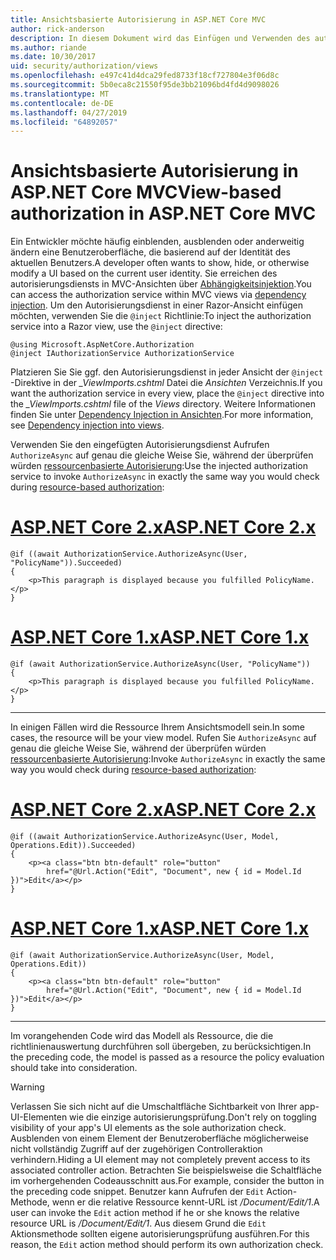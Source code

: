```yaml
---
title: Ansichtsbasierte Autorisierung in ASP.NET Core MVC
author: rick-anderson
description: In diesem Dokument wird das Einfügen und Verwenden des autorisierungsdiensts in einer ASP.NET Core Razor-Ansicht veranschaulicht.
ms.author: riande
ms.date: 10/30/2017
uid: security/authorization/views
ms.openlocfilehash: e497c41d4dca29fed8733f18cf727804e3f06d8c
ms.sourcegitcommit: 5b0eca8c21550f95de3bb21096bd4fd4d9098026
ms.translationtype: MT
ms.contentlocale: de-DE
ms.lasthandoff: 04/27/2019
ms.locfileid: "64892057"
---
```

# <a name="view-based-authorization-in-aspnet-core-mvc"></a><span data-ttu-id="64667-103">Ansichtsbasierte Autorisierung in ASP.NET Core MVC</span><span class="sxs-lookup"><span data-stu-id="64667-103">View-based authorization in ASP.NET Core MVC</span></span>

<span data-ttu-id="64667-104">Ein Entwickler möchte häufig einblenden, ausblenden oder anderweitig ändern eine Benutzeroberfläche, die basierend auf der Identität des aktuellen Benutzers.</span><span class="sxs-lookup"><span data-stu-id="64667-104">A developer often wants to show, hide, or otherwise modify a UI based on the current user identity.</span></span> <span data-ttu-id="64667-105">Sie erreichen des autorisierungsdiensts in MVC-Ansichten über [Abhängigkeitsinjektion](xref:fundamentals/dependency-injection).</span><span class="sxs-lookup"><span data-stu-id="64667-105">You can access the authorization service within MVC views via [dependency injection](xref:fundamentals/dependency-injection).</span></span> <span data-ttu-id="64667-106">Um den Autorisierungsdienst in einer Razor-Ansicht einfügen möchten, verwenden Sie die `@inject` Richtlinie:</span><span class="sxs-lookup"><span data-stu-id="64667-106">To inject the authorization service into a Razor view, use the `@inject` directive:</span></span>

```cshtml
@using Microsoft.AspNetCore.Authorization
@inject IAuthorizationService AuthorizationService
```

<span data-ttu-id="64667-107">Platzieren Sie Sie ggf. den Autorisierungsdienst in jeder Ansicht der `@inject` -Direktive in der *_ViewImports.cshtml* Datei die *Ansichten* Verzeichnis.</span><span class="sxs-lookup"><span data-stu-id="64667-107">If you want the authorization service in every view, place the `@inject` directive into the *_ViewImports.cshtml* file of the *Views* directory.</span></span> <span data-ttu-id="64667-108">Weitere Informationen finden Sie unter [Dependency Injection in Ansichten](xref:mvc/views/dependency-injection).</span><span class="sxs-lookup"><span data-stu-id="64667-108">For more information, see [Dependency injection into views](xref:mvc/views/dependency-injection).</span></span>

<span data-ttu-id="64667-109">Verwenden Sie den eingefügten Autorisierungsdienst Aufrufen `AuthorizeAsync` auf genau die gleiche Weise Sie, während der überprüfen würden [ressourcenbasierte Autorisierung](xref:security/authorization/resourcebased#security-authorization-resource-based-imperative):</span><span class="sxs-lookup"><span data-stu-id="64667-109">Use the injected authorization service to invoke `AuthorizeAsync` in exactly the same way you would check during [resource-based authorization](xref:security/authorization/resourcebased#security-authorization-resource-based-imperative):</span></span>

# <a name="aspnet-core-2xtabaspnetcore2x"></a>[<span data-ttu-id="64667-110">ASP.NET Core 2.x</span><span class="sxs-lookup"><span data-stu-id="64667-110">ASP.NET Core 2.x</span></span>](#tab/aspnetcore2x)

```cshtml
@if ((await AuthorizationService.AuthorizeAsync(User, "PolicyName")).Succeeded)
{
    <p>This paragraph is displayed because you fulfilled PolicyName.</p>
}
```

# <a name="aspnet-core-1xtabaspnetcore1x"></a>[<span data-ttu-id="64667-111">ASP.NET Core 1.x</span><span class="sxs-lookup"><span data-stu-id="64667-111">ASP.NET Core 1.x</span></span>](#tab/aspnetcore1x)

```cshtml
@if (await AuthorizationService.AuthorizeAsync(User, "PolicyName"))
{
    <p>This paragraph is displayed because you fulfilled PolicyName.</p>
}
```

---

<span data-ttu-id="64667-112">In einigen Fällen wird die Ressource Ihrem Ansichtsmodell sein.</span><span class="sxs-lookup"><span data-stu-id="64667-112">In some cases, the resource will be your view model.</span></span> <span data-ttu-id="64667-113">Rufen Sie `AuthorizeAsync` auf genau die gleiche Weise Sie, während der überprüfen würden [ressourcenbasierte Autorisierung](xref:security/authorization/resourcebased#security-authorization-resource-based-imperative):</span><span class="sxs-lookup"><span data-stu-id="64667-113">Invoke `AuthorizeAsync` in exactly the same way you would check during [resource-based authorization](xref:security/authorization/resourcebased#security-authorization-resource-based-imperative):</span></span>

# <a name="aspnet-core-2xtabaspnetcore2x"></a>[<span data-ttu-id="64667-114">ASP.NET Core 2.x</span><span class="sxs-lookup"><span data-stu-id="64667-114">ASP.NET Core 2.x</span></span>](#tab/aspnetcore2x)

```cshtml
@if ((await AuthorizationService.AuthorizeAsync(User, Model, Operations.Edit)).Succeeded)
{
    <p><a class="btn btn-default" role="button"
        href="@Url.Action("Edit", "Document", new { id = Model.Id })">Edit</a></p>
}
```

# <a name="aspnet-core-1xtabaspnetcore1x"></a>[<span data-ttu-id="64667-115">ASP.NET Core 1.x</span><span class="sxs-lookup"><span data-stu-id="64667-115">ASP.NET Core 1.x</span></span>](#tab/aspnetcore1x)

```cshtml
@if (await AuthorizationService.AuthorizeAsync(User, Model, Operations.Edit))
{
    <p><a class="btn btn-default" role="button"
        href="@Url.Action("Edit", "Document", new { id = Model.Id })">Edit</a></p>
}
```

---

<span data-ttu-id="64667-116">Im vorangehenden Code wird das Modell als Ressource, die die richtlinienauswertung durchführen soll übergeben, zu berücksichtigen.</span><span class="sxs-lookup"><span data-stu-id="64667-116">In the preceding code, the model is passed as a resource the policy evaluation should take into consideration.</span></span>

> [!WARNING]
> <span data-ttu-id="64667-117">Verlassen Sie sich nicht auf die Umschaltfläche Sichtbarkeit von Ihrer app-UI-Elementen wie die einzige autorisierungsprüfung.</span><span class="sxs-lookup"><span data-stu-id="64667-117">Don't rely on toggling visibility of your app's UI elements as the sole authorization check.</span></span> <span data-ttu-id="64667-118">Ausblenden von einem Element der Benutzeroberfläche möglicherweise nicht vollständig Zugriff auf der zugehörigen Controlleraktion verhindern.</span><span class="sxs-lookup"><span data-stu-id="64667-118">Hiding a UI element may not completely prevent access to its associated controller action.</span></span> <span data-ttu-id="64667-119">Betrachten Sie beispielsweise die Schaltfläche im vorhergehenden Codeausschnitt aus.</span><span class="sxs-lookup"><span data-stu-id="64667-119">For example, consider the button in the preceding code snippet.</span></span> <span data-ttu-id="64667-120">Benutzer kann Aufrufen der `Edit` Action-Methode, wenn er die relative Ressource kennt-URL ist */Document/Edit/1*.</span><span class="sxs-lookup"><span data-stu-id="64667-120">A user can invoke the `Edit` action method if he or she knows the relative resource URL is */Document/Edit/1*.</span></span> <span data-ttu-id="64667-121">Aus diesem Grund die `Edit` Aktionsmethode sollten eigene autorisierungsprüfung ausführen.</span><span class="sxs-lookup"><span data-stu-id="64667-121">For this reason, the `Edit` action method should perform its own authorization check.</span></span>

